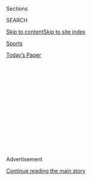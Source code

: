 <div id="app">

<div>

<div>

<div>

<div class="NYTAppHideMasthead css-1q2w90k e1suatyy0">

<div class="section css-ui9rw0 e1suatyy2">

<div class="css-eph4ug er09x8g0">

<div class="css-6n7j50">

</div>

<span class="css-1dv1kvn">Sections</span>

<div class="css-10488qs">

<span class="css-1dv1kvn">SEARCH</span>

</div>

[Skip to content](#site-content)[Skip to site
index](#site-index)

</div>

<div id="masthead-section-label" class="css-1wr3we4 eaxe0e00">

[Sports](https://www.nytimes3xbfgragh.onion/section/sports)

</div>

<div class="css-10698na e1huz5gh0">

</div>

</div>

<div id="masthead-bar-one" class="section hasLinks css-15hmgas e1csuq9d3">

<div class="css-uqyvli e1csuq9d0">

</div>

<div class="css-1uqjmks e1csuq9d1">

</div>

<div class="css-9e9ivx">

[](https://myaccount.nytimes3xbfgragh.onion/auth/login?response_type=cookie&client_id=vi)

</div>

<div class="css-1bvtpon e1csuq9d2">

[Today’s
Paper](https://www.nytimes3xbfgragh.onion/section/todayspaper)

</div>

</div>

</div>

</div>

<div data-aria-hidden="false">

<div id="site-content" data-role="main">

<div>

<div class="css-1aor85t" style="opacity:0.000000001;z-index:-1;visibility:hidden">

<div class="css-1hqnpie">

<div class="css-epjblv">

<span class="css-17xtcya">[Sports](/section/sports)</span><span class="css-x15j1o">|</span><span class="css-fwqvlz">We
Hope Your Cheers for This Article Are for
Real</span>

</div>

<div class="css-k008qs">

<div class="css-1iwv8en">

<span class="css-18z7m18"></span>

<div>

</div>

</div>

<span class="css-1n6z4y">https://nyti.ms/30YeE27</span>

<div class="css-1705lsu">

<div class="css-4xjgmj">

<div class="css-4skfbu" data-role="toolbar" data-aria-label="Social Media Share buttons, Save button, and Comments Panel with current comment count" data-testid="share-tools">

  - 
  - 
  - 
  - 
    
    <div class="css-6n7j50">
    
    </div>

  - 
  - 

</div>

</div>

</div>

</div>

</div>

</div>

<div class="css-13pd83m">

</div>

<div id="top-wrapper" class="css-1sy8kpn">

<div id="top-slug" class="css-l9onyx">

Advertisement

</div>

[Continue reading the main
story](#after-top)

<div class="ad top-wrapper" style="text-align:center;height:100%;display:block;min-height:250px">

<div id="top" class="place-ad" data-position="top" data-size-key="top">

</div>

</div>

<div id="after-top">

</div>

</div>

<div>

<div id="sponsor-wrapper" class="css-1hyfx7x">

<div id="sponsor-slug" class="css-19vbshk">

Supported by

</div>

[Continue reading the main
story](#after-sponsor)

<div id="sponsor" class="ad sponsor-wrapper" style="text-align:center;height:100%;display:block">

</div>

<div id="after-sponsor">

</div>

</div>

<div class="css-186x18t">

</div>

<div class="css-1vkm6nb ehdk2mb0">

# We Hope Your Cheers for This Article Are for Real

</div>

Most sporting events coming back in the pandemic have not permitted
fans, leading broadcasters to use fake crowd noise, for better or worse.

<div class="css-79elbk" data-testid="photoviewer-wrapper">

<div class="css-z3e15g" data-testid="photoviewer-wrapper-hidden">

</div>

<div class="css-1a48zt4 ehw59r15" data-testid="photoviewer-children">

![<span class="css-16f3y1r e13ogyst0" data-aria-hidden="true">Cardboard
cutouts of fans — and fake crowd noise — have accompanied German soccer
league games since its return last
month.</span><span class="css-cnj6d5 e1z0qqy90" itemprop="copyrightHolder"><span class="css-1ly73wi e1tej78p0">Credit...</span><span><span>Pool
photo by Martin
Meissner</span></span></span>](https://static01.graylady3jvrrxbe.onion/images/2020/06/16/sports/16virus-crowdnoise-1/merlin_173465208_f9fa4a59-65b5-4f7a-a91c-425942d15d84-articleLarge.jpg?quality=75&auto=webp&disable=upscale)

</div>

</div>

<div class="css-18e8msd">

<div class="css-vp77d3 epjyd6m0">

<div class="css-1baulvz">

By [<span class="css-1baulvz last-byline" itemprop="name">Andrew
Keh</span>](https://www.nytimes3xbfgragh.onion/by/andrew-keh)

</div>

</div>

  - June 16,
    2020

  - 
    
    <div class="css-4xjgmj">
    
    <div class="css-d8bdto" data-role="toolbar" data-aria-label="Social Media Share buttons, Save button, and Comments Panel with current comment count" data-testid="share-tools">
    
      - 
      - 
      - 
      - 
        
        <div class="css-6n7j50">
        
        </div>
    
      - 
      - 
    
    </div>
    
    </div>

</div>

</div>

<div class="section meteredContent css-1r7ky0e" name="articleBody" itemprop="articleBody">

<div class="css-1fanzo5 StoryBodyCompanionColumn">

<div class="css-53u6y8">

Andy Phillips, a soccer fan from Kent, England, has a modest expectation
for the games he watches on television: that what he is seeing and
hearing is real and actually happening.

The coronavirus pandemic has made this complicated.

Watching a German soccer game at home on a recent weekend afternoon,
Phillips, 53, was “aghast” to find that the TV network had layered
artificial crowd noise over the live broadcast from the stadium, which
had been closed to spectators because of the pandemic and was therefore
mostly silent.

He listened, “psychologically annoyed,” as the fake crowd cheered for
goals, booed for rough fouls and hummed with anticipation when the ball
drifted close to the penalty area.

“It was horrendous, to be honest,” he said. “Not because I don’t enjoy
the sound of crowd noise, but the fact it was fake.”

</div>

</div>

<div class="css-1fanzo5 StoryBodyCompanionColumn">

<div class="css-53u6y8">

As professional sports have tiptoed back to the playing field, league
officials and television executives around the world seem to have come
to a consensus: that sporting events without the accompaniment of crowd
noise are simply too jarring, too unfamiliar and too boring for the
typical fan to endure.

And so prerecorded crowd audio tracks have quickly become the go-to
solution for live showings of such disparate sports as Hungarian soccer,
South Korean baseball and Australian rugby.

For every fan like Phillips, who finds the embrace of aural artifice
bizarre and existentially troubling — “Who needs people in the ground,
when you create your own atmosphere?” he said — there are also those for
whom the simulated noise provides feelings of comfort and normalcy.

“Anything is better than hearing the echoes around a quiet stadium,”
said Hunter Fauci, 24, of Highlands, N.Y., a member of the American fan
club of the German team Borussia Mönchengladbach who appreciated the
artificial noise. “Silence would make a lot of fans depressed.”

These sonic sleights of hand, then, can be polarizing. But they are
about to become even more prominent in the coming weeks as other major
leagues inch back to competition.

</div>

</div>

<div class="css-1fanzo5 StoryBodyCompanionColumn">

<div class="css-53u6y8">

For instance, Joe Buck, the Fox Sports play-by-play announcer, said last
month on SiriusXM Radio that it was “pretty much a done deal” that the
N.F.L. would use artificial fan noise for its live game broadcasts this
year if games were played in empty stadiums.

When it returns this week, England’s Premier League will offer viewers
simulated crowd noise [with help from the Electronic Arts’s “FIFA”
soccer video game
series](https://www.skysports.com/football/news/11661/12004035/crowd-noise-available-for-sky-sports-premier-league-games-how-it-works).
(While audiences in the Premier League and Bundesliga’s home countries
have the option to switch between audio feeds on parallel channels,
television viewers in the United States watching on NBC and Fox networks
will get the augmented audio as the default for these leagues.)

Spain’s La Liga returned last week, also with virtual stadium sounds
borrowed from “FIFA.” Similarly, The Athletic reported earlier this
month that the N.B.A. had discussed the possibility of using audio from
the “N.B.A. 2K” video games to enliven its own broadcasts.

Reactions to having the quietude of real life smothered by manufactured
noise have ranged from dystopian anxiety to resignation to relief.

Twenty years ago, CBS drew criticism when the network used taped nature
sounds to brighten up a broadcast of the PGA Championships; avian
experts noticed some non-indigenous bird calls chirping out of their
speakers. But today’s circumstances seem to have created a more
welcoming environment for
experimentation.

<div id="NYT_MAIN_CONTENT_2_REGION" class="css-9tf9ac">

<div>

<div id="styln-prism-freeform-1595872471455" class="section interactive-content interactive-size-medium css-1ftcdic">

<div class="css-17ih8de interactive-body">

<div id="prism-freeform-block-64350" class="css-19mumt8" data-role="complementary" data-storyline="Sports and the Virus" data-truncated="false" tabindex="0">

<div class="css-a8d9oz">

<div>

### Sports and the Virus

#### 

Updated Sept. 8, 2020

Here’s what’s happening as the world of sports slowly comes back to
life:

  -   - As the United States Open enters its second week without fans,
        an Italian restaurateur stands outside the gates and [bellows
        his
        support](https://www.nytimes3xbfgragh.onion/2020/09/06/sports/tennis/US-Open-Matteo-Berrettini-fan.html?action=click&pgtype=Article&state=default&region=MAIN_CONTENT_2&context=storylines_keepup) for
        his favorite player.
      - The coronavirus pandemic has had an [uneven impact on high
        school
        football](https://www.nytimes3xbfgragh.onion/2020/09/03/sports/ncaafootball/high-school-football-coronavirus-pandemic.html?action=click&pgtype=Article&state=default&region=MAIN_CONTENT_2&context=storylines_keepup) across
        the United States.
      - The [most complicated puzzle in sports is the return of college
        athletics](https://www.nytimes3xbfgragh.onion/2020/09/02/sports/ncaafootball/coronavirus-cal-athletics-season.html?action=click&pgtype=Article&state=default&region=MAIN_CONTENT_2&context=storylines_keepup) during
        a pandemic. The University of California, Berkeley is allowing
        The Times an inside look at their journey’s ups and downs.

<div id="styln-survey-component-64350" class="styln-survey-component">

</div>

</div>

</div>

</div>

</div>

</div>

</div>

</div>

“We’re kind of in a try-anything mode,” said Bob Costas, the longtime
sports announcer. “You just don’t want it to sound like the laugh track
on a bad ‘60s sitcom.”

But old-school canned laughter may be the most fitting reference point
for what is happening now.

Alessandro Reitano, vice president of sports production at Sky Germany,
said the goal of the Bundesliga’s “enhanced audio” initiative was to
“forget a little bit that you’re seeing an empty stadium” — an effort
that has also involved the increased use of up-close camera angles — and
to elevate the atmosphere beyond the feeling of “kids playing in the
park.”

</div>

</div>

<div class="css-1fanzo5 StoryBodyCompanionColumn">

<div class="css-53u6y8">

Viewers, this way, could get immersed again in the narrative of a game.
Emotions could be stimulated.

</div>

</div>

<div class="css-79elbk" data-testid="photoviewer-wrapper">

<div class="css-z3e15g" data-testid="photoviewer-wrapper-hidden">

</div>

<div class="css-1a48zt4 ehw59r15" data-testid="photoviewer-children">

![<span class="css-16f3y1r e13ogyst0" data-aria-hidden="true">Like most
sports leagues, the Bundesliga resumed without
fans.</span><span class="css-cnj6d5 e1z0qqy90" itemprop="copyrightHolder"><span class="css-1ly73wi e1tej78p0">Credit...</span><span>Pool
photo by Michael
Probst</span></span>](https://static01.graylady3jvrrxbe.onion/images/2020/06/16/sports/16virus-crowdnoise-3/merlin_172561929_bd5eacb1-834b-44d8-8e06-312d139e0c89-articleLarge.jpg?quality=75&auto=webp&disable=upscale)

</div>

</div>

<div class="css-1fanzo5 StoryBodyCompanionColumn">

<div class="css-53u6y8">

Still, Bundesliga officials were hesitant about the project. Fans in
Germany take particular pride in the organic and democratic quality of
sports in the country, and in recent years anything that has appeared to
de-emphasize the importance of live audiences, especially in the service
of television, has drawn an intense backlash.

But because of the unprecedented circumstances, the league went ahead
crafting a proprietary system in which a soundboard with more than a
dozen carefully selected audio samples — as specific as a nervous
crescendo of applause while a team chases an equalizing goal or lusty
jeers for a call overturned by video review — sits at the disposal of an
operator watching from a studio in Munich.

“They have this imagined sense of what the spectacle should be and how
the consumer should experience it, and they manipulate the
representations of it to produce that for the consumer, and it’s just
taken to the nth degree,” David Andrews, a professor of sports culture
at the University of Maryland, said of these leagues and television
networks. “Baudrillard would have gone mad with this.”

Jean Baudrillard, the French theoretician, postulated that simulated
experiences were replacing real life in postindustrial society.

He described a media-saturated culture moving toward the realm of what
he and other critics called hyper-reality, a state where the simulated
can be more prominent than the authentic and where images and copies can
be considered realer than real life.

</div>

</div>

<div class="css-1fanzo5 StoryBodyCompanionColumn">

<div class="css-53u6y8">

(It may be worth remembering, as well, that Baudrillard once described
Disneyland as “a perfect model of all the entangled orders of
simulation,” a fantasy representation of an idealized image of American
life, as the N.B.A. and Major League Soccer finalize plans to resume
their seasons this summer at Disney World.)

“We can look at sports and see how close we are moving toward that
model,” said Richard Giulianotti, a sports sociologist at Loughborough
University in England.

Once, long ago, watching a game on TV felt akin to eavesdropping on a
party happening at some faraway place. Now games are specifically
tailored as made-for-TV spectacles, and the screen — in your living
room, on your phone — is where the action is.

Examples of sports’ long journey toward hyper-reality abound: electronic
screens that instruct fans to cheer; luxury boxes that recreate the
plush feeling of a living room inside a stadium; instant replay and
video-assisted referee systems; digital strike zones and glowing first
down markers;
e-sports.

</div>

</div>

<div class="css-79elbk" data-testid="photoviewer-wrapper">

<div class="css-z3e15g" data-testid="photoviewer-wrapper-hidden">

</div>

<div class="css-1a48zt4 ehw59r15" data-testid="photoviewer-children">

<div class="css-1xdhyk6 erfvjey0">

<span class="css-1ly73wi e1tej78p0">Image</span>

<div class="css-zjzyr8">

<div data-testid="lazyimage-container" style="height:257.1333333333334px">

</div>

</div>

</div>

<span class="css-16f3y1r e13ogyst0" data-aria-hidden="true">TV
broadcasters believe canned crowd noise helps distract from cavernous,
empty
stadiums.</span><span class="css-cnj6d5 e1z0qqy90" itemprop="copyrightHolder"><span class="css-1ly73wi e1tej78p0">Credit...</span><span>Pool
photo by Eric Dobias</span></span>

</div>

</div>

<div class="css-1fanzo5 StoryBodyCompanionColumn">

<div class="css-53u6y8">

Whether this is a good or bad thing is left to the observer to decide.

Two months ago, Ross Hawkins, 44, a software developer from Auckland,
New Zealand, sat down to watch WrestleMania 36, the professional
wrestling event, which took place this year without fans.

The absence of crowd noise, he said, “killed sports” for him.

Several weeks later, Hawkins tuned in to watch Australia’s National
Rugby League, which restarted play late last month with fake crowd
sounds. The gentle hum of the fake crowd washed over him, and his mind
felt suddenly at ease. He forgot the world had been turned upside down
by a virus. He could enjoy sports again.

</div>

</div>

<div class="css-1fanzo5 StoryBodyCompanionColumn">

<div class="css-53u6y8">

“As a reasonably intelligent person, I knew it was fake, and I didn’t
expect it to make such a difference, but it did,” Hawkins said. “It
feels like it’s the brain clamoring for some normalcy in 2020.”

</div>

</div>

<div>

</div>

</div>

<div>

</div>

<div>

</div>

<div>

</div>

<div>

<div id="bottom-wrapper" class="css-1ede5it">

<div id="bottom-slug" class="css-l9onyx">

Advertisement

</div>

[Continue reading the main
story](#after-bottom)

<div id="bottom" class="ad bottom-wrapper" style="text-align:center;height:100%;display:block;min-height:90px">

</div>

<div id="after-bottom">

</div>

</div>

</div>

</div>

</div>

## Site Index

<div>

</div>

## Site Information Navigation

  - [© <span>2020</span> <span>The New York Times
    Company</span>](https://help.nytimes3xbfgragh.onion/hc/en-us/articles/115014792127-Copyright-notice)

<!-- end list -->

  - [NYTCo](https://www.nytco.com/)
  - [Contact
    Us](https://help.nytimes3xbfgragh.onion/hc/en-us/articles/115015385887-Contact-Us)
  - [Work with us](https://www.nytco.com/careers/)
  - [Advertise](https://nytmediakit.com/)
  - [T Brand Studio](http://www.tbrandstudio.com/)
  - [Your Ad
    Choices](https://www.nytimes3xbfgragh.onion/privacy/cookie-policy#how-do-i-manage-trackers)
  - [Privacy](https://www.nytimes3xbfgragh.onion/privacy)
  - [Terms of
    Service](https://help.nytimes3xbfgragh.onion/hc/en-us/articles/115014893428-Terms-of-service)
  - [Terms of
    Sale](https://help.nytimes3xbfgragh.onion/hc/en-us/articles/115014893968-Terms-of-sale)
  - [Site
    Map](https://spiderbites.nytimes3xbfgragh.onion)
  - [Help](https://help.nytimes3xbfgragh.onion/hc/en-us)
  - [Subscriptions](https://www.nytimes3xbfgragh.onion/subscription?campaignId=37WXW)

</div>

</div>

</div>

</div>
